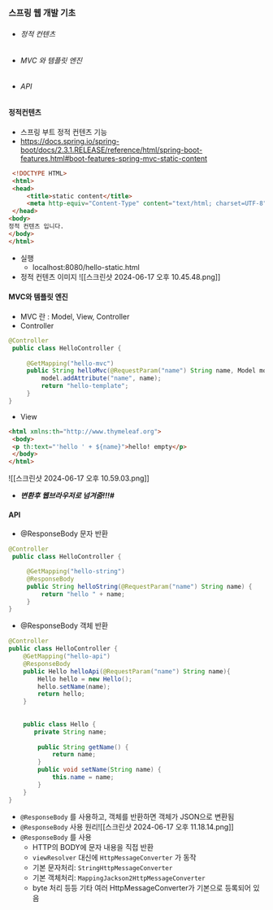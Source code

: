 ### 스프링 웹 개발 기초
- ###### 정적 컨텐츠
- ###### MVC 와 템플릿 엔진
- ###### API

#### 정적컨텐츠
- 스프링 부트 정적 컨텐츠 기능
- https://docs.spring.io/spring-boot/docs/2.3.1.RELEASE/reference/html/spring-boot-features.html#boot-features-spring-mvc-static-content

```HTML title:resources/static/hello-static.html
 <!DOCTYPE HTML>
 <html>
 <head>
     <title>static content</title>
     <meta http-equiv="Content-Type" content="text/html; charset=UTF-8" />
 </head>
<body>
정적 컨텐츠 입니다.
</body>
</html>

```
- 실행
	- localhost:8080/hello-static.html
- 정적 컨텐츠 이미지
![[스크린샷 2024-06-17 오후 10.45.48.png]]

#### MVC와 템플릿 엔진
- MVC 란 : Model, View, Controller
- Controller
```Java title:controller
@Controller
 public class HelloController {
 
     @GetMapping("hello-mvc")
     public String helloMvc(@RequestParam("name") String name, Model model) {
         model.addAttribute("name", name);
         return "hello-template";
     }
}
```

- View
```HTML title:resources/templates/hello-template.html
<html xmlns:th="http://www.thymeleaf.org">
 <body>
 <p th:text="'hello ' + ${name}">hello! empty</p>
 </body>
</html>
```

![[스크린샷 2024-06-17 오후 10.59.03.png]]

- ***변환후 웹브라우저로 넘겨줌!!!#***
#### API
- @ResponseBody 문자 반환
```Java title:API
@Controller
 public class HelloController {

     @GetMapping("hello-string")
     @ResponseBody
     public String helloString(@RequestParam("name") String name) {
         return "hello " + name;
     }
}
```

- @ResponseBody 객체 반환
```Java title:JSON
@Controller
public class HelloController {
	@GetMapping("hello-api")  
	@ResponseBody  
	public Hello helloApi(@RequestParam("name") String name){  
	    Hello hello = new Hello();  
	    hello.setName(name);  
	    return hello;  
	}  
	  
	  
	public class Hello {  
	   private String name;  
	  
	    public String getName() {  
	        return name;  
	    }  
	    public void setName(String name) {  
	        this.name = name;  
	    }  
	}
}
```
- `@ResponseBody` 를 사용하고, 객체를 반환하면 객체가 JSON으로 변환됨
- `@ResponseBody` 사용 원리![[스크린샷 2024-06-17 오후 11.18.14.png]]
- `@ResponseBody` 를 사용  
	- HTTP의 BODY에 문자 내용을 직접 반환  
	- `viewResolver` 대신에 `HttpMessageConverter` 가 동작  
	- 기본 문자처리: `StringHttpMessageConverter`  
	- 기본 객체처리: `MappingJackson2HttpMessageConverter`  
	- byte 처리 등등 기타 여러 HttpMessageConverter가 기본으로 등록되어 있음